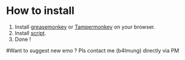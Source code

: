 # How to install
1. Install [greasemonkey](https://addons.mozilla.org/en-US/firefox/addon/greasemonkey/) or [Tampermonkey](https://chrome.google.com/webstore/detail/tampermonkey/dhdgffkkebhmkfjojejmpbldmpobfkfo?hl=en) on your browser.
2. Install [script](https://github.com/b4lmung/EmoGcon/raw/master/EmoGcon.user.js).
3. Done !


#Want to suggest new emo ?
Pls contact me (b4lmung) directly via PM

